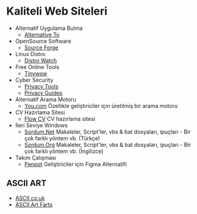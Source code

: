 # Kaliteli Web Siteleri
- Alternatif Uygulama Bulma
  * [Alternative To](https://alternativeto.net/) 
- OpenSource Software
  * [Source Forge](https://sourceforge.net/)
- Linux Distro
  * [Distro Watch](https://distrowatch.com/)
- Free Online Tools
  * [Tinywow](https://tinywow.com/) 
- Cyber Security
  * [Privacy Tools](https://www.privacytools.io/)
  * [Privacy Guides](https://www.privacyguides.org/)
- Alternatif Arama Motoru
  * [You.com](https://you.com) Özellikle geliştiriciler için üretilmiş bir arama motoru
- CV Hazırlama  Sitesi
  * [Flow CV](https://flowcv.com/) CV hazırlama sitesi
- İleri Seviye Windows
  * [Sordum.Net](https://www.sordum.net/) Makaleler, Script'ler, vbs & bat dosyaları, ipuçları - Bir çok farklı yöntem vb. (Türkçe)
  * [Sordum.Org](https://www.sordum.org/) Makaleler, Script'ler, vbs & bat dosyaları, ipuçları - Bir çok farklı yöntem vb. (İngilizce)
- Takım Çalışması
  * [Penpot](https://penpot.app/) Geliştiriciler için Figma Alternatifi 

## ASCII ART
- [ASCII.co.uk](https://ascii.co.uk/)
- [ASCII Art Farts](http://www.asciiartfarts.com/)
